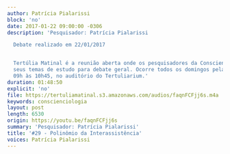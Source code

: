 ```yaml
---
author: Patrícia Pialarissi
block: 'no'
date: 2017-01-22 09:00:00 -0306
description: 'Pesquisador: Patrícia Pialarissi

  Debate realizado em 22/01/2017


  Tertúlia Matinal é a reunião aberta onde os pesquisadores da Conscienciologia apresentam
  seus temas de estudo para debate geral. Ocorre todos os domingos pela manhã, das
  09h às 10h45, no auditório do Tertuliarium.'
duration: 01:48:50
explicit: 'no'
file: https://tertuliamatinal.s3.amazonaws.com/audios/faqnFCFjj6s.m4a
keywords: conscienciologia
layout: post
length: 6530
origin: https://youtu.be/faqnFCFjj6s
summary: 'Pesquisador: Patrícia Pialarissi'
title: '#29 - Polinômio da Interassistência'
voices: Patrícia Pialarissi
---
```

